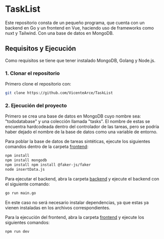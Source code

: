 # TaskList
Este repositorio consta de un pequeño programa, que cuenta con un backend en Go y un frontend en Vue, haciendo uso de frameworks como nuxt y Tailwind. Con una base de datos en MongoDB.

## Requisitos y Ejecución
Como requisitos se tiene que tener instalado MongoDB, Golang y Node.js.

### 1. Clonar el repositorio  
Primero clone el repositorio con:  
```bash
git clone https://github.com/VicenteArce/TaskList
```

### 2. Ejecución del proyecto
Primero se crea una base de datos en MongoDB cuyo nombre sea: "tododatabase" y una colección llamada "tasks". El nombre de estas se encuentra hardcodeada dentro del controlador de las tareas, pero se podría haber dejado el nombre de la base de datos como una variable de entorno.  

Para poblar la base de datos de tareas sintéticas, ejecute los siguientes comandos dentro de la carpeta [frontend](./frontend):  
```bash
npm install
npm install mongodb
npm install npm install @faker-js/faker
node insertData.js
```
  
Para ejecutar el backend, abra la carpeta [backend](./backend) y ejecute el backend con el siguiente comando:  
```bash
go run main.go
```  
  
En este caso no será necesario instalar dependencias, ya que estas ya vienen instaladas en los archivos correspondientes.  
  
Para la ejecución del frontend, abra la carpeta [frontend](./frontend) y ejecute los siguientes comandos:  
```bash
npm run dev
```
